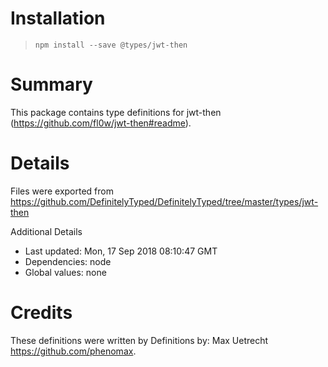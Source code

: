 # Installation
> `npm install --save @types/jwt-then`

# Summary
This package contains type definitions for jwt-then (https://github.com/fl0w/jwt-then#readme).

# Details
Files were exported from https://github.com/DefinitelyTyped/DefinitelyTyped/tree/master/types/jwt-then

Additional Details
 * Last updated: Mon, 17 Sep 2018 08:10:47 GMT
 * Dependencies: node
 * Global values: none

# Credits
These definitions were written by Definitions by: Max Uetrecht <https://github.com/phenomax>.
